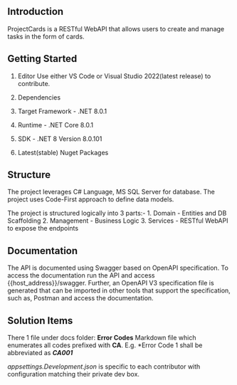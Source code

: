## Introduction 
ProjectCards is a RESTful WebAPI that allows users to create and manage tasks in the form of cards.

## Getting Started
1. Editor
Use either VS Code or Visual Studio 2022(latest release) to contribute.

2.	Dependencies
 1. Target Framework - .NET 8.0.1
 2. Runtime - .NET Core 8.0.1
 3. SDK - .NET 8 Version 8.0.101
 4. Latest(stable) Nuget Packages 

## Structure
The project leverages C# Language, MS SQL Server for database. The project uses Code-First approach to define data models.

The project is structured logically into 3 parts:-
	1. Domain - Entities and DB Scaffolding
	2. Management - Business Logic
	3. Services - RESTful WebAPI to expose the endpoints

## Documentation
The API is documented using Swagger based on OpenAPI specification. To access the documentation run the API and access {{host_address}}/swagger.
Further, an OpenAPI V3 specification file is generated that can be imported in other tools that support the specification, such as, Postman and access the documentation.

## Solution Items
There 1 file under docs folder: **Error Codes**  Markdown file which enumerates all codes prefixed with **CA**.
E.g. *Error Code 1 shall be abbreviated as ***CA001***

*appsettings.Development.json* is specific to each contributor with configuration matching their private dev box.